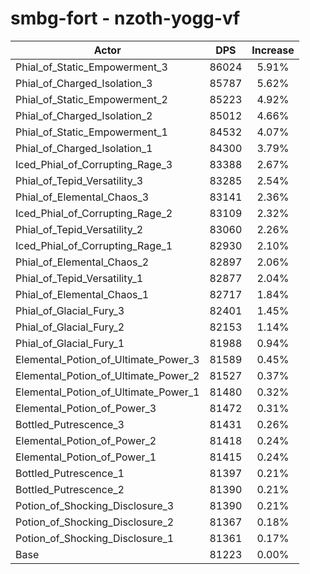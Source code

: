 # smbg-fort - nzoth-yogg-vf
| Actor | DPS | Increase |
|---|:---:|:---:|
|Phial_of_Static_Empowerment_3|86024|5.91%|
|Phial_of_Charged_Isolation_3|85787|5.62%|
|Phial_of_Static_Empowerment_2|85223|4.92%|
|Phial_of_Charged_Isolation_2|85012|4.66%|
|Phial_of_Static_Empowerment_1|84532|4.07%|
|Phial_of_Charged_Isolation_1|84300|3.79%|
|Iced_Phial_of_Corrupting_Rage_3|83388|2.67%|
|Phial_of_Tepid_Versatility_3|83285|2.54%|
|Phial_of_Elemental_Chaos_3|83141|2.36%|
|Iced_Phial_of_Corrupting_Rage_2|83109|2.32%|
|Phial_of_Tepid_Versatility_2|83060|2.26%|
|Iced_Phial_of_Corrupting_Rage_1|82930|2.10%|
|Phial_of_Elemental_Chaos_2|82897|2.06%|
|Phial_of_Tepid_Versatility_1|82877|2.04%|
|Phial_of_Elemental_Chaos_1|82717|1.84%|
|Phial_of_Glacial_Fury_3|82401|1.45%|
|Phial_of_Glacial_Fury_2|82153|1.14%|
|Phial_of_Glacial_Fury_1|81988|0.94%|
|Elemental_Potion_of_Ultimate_Power_3|81589|0.45%|
|Elemental_Potion_of_Ultimate_Power_2|81527|0.37%|
|Elemental_Potion_of_Ultimate_Power_1|81480|0.32%|
|Elemental_Potion_of_Power_3|81472|0.31%|
|Bottled_Putrescence_3|81431|0.26%|
|Elemental_Potion_of_Power_2|81418|0.24%|
|Elemental_Potion_of_Power_1|81415|0.24%|
|Bottled_Putrescence_1|81397|0.21%|
|Bottled_Putrescence_2|81390|0.21%|
|Potion_of_Shocking_Disclosure_3|81390|0.21%|
|Potion_of_Shocking_Disclosure_2|81367|0.18%|
|Potion_of_Shocking_Disclosure_1|81361|0.17%|
|Base|81223|0.00%|

